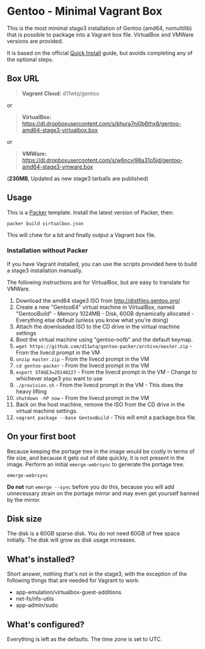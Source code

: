 # Gentoo - Minimal Vagrant Box

This is the most minimal stage3 installation of Gentoo (amd64, nomultilib) that
is possible to package into a Vagrant box file. VirtualBox and VMWare versions
are provided.

It is based on the official
[Quick Install](https://www.gentoo.org/doc/en/gentoo-x86-quickinstall.xml)
guide, but avoids completing any of the optional steps.

## Box URL

> **Vagrant Cloud:**
> d11wtq/gentoo

or

> **VirtualBox:**
> https://dl.dropboxusercontent.com/s/khura7ni0b6thx8/gentoo-amd64-stage3-virtualbox.box

or

> **VMWare:**
> https://dl.dropboxusercontent.com/s/w6ncyj98a31o5jd/gentoo-amd64-stage3-vmware.box

(**230MB**, Updated as new stage3 tarballs are published)

## Usage

This is a [Packer](https://packer.io/) template. Install the latest version of
Packer, then:

    packer build virtualbox.json

This will chew for a bit and finally output a Vagrant box file.

### Installation without Packer

If you have Vagrant installed, you can use the scripts provided here to build a
stage3 installation manually.

The following instructions are for VirtualBox, but are easy to translate for
VMWare.

  1. Download the amd64 stage3 ISO from http://distfiles.gentoo.org/
  2. Create a new "Gentoo64" virtual machine in VirtualBox, named "GentooBuild"
    - Memory 1024MB
    - Disk, 60GB dynamically allocated
    - Everything else default (unless you know what you're doing)
  3. Attach the downloaded ISO to the CD drive in the virtual machine settings
  4. Boot the virtual machine using "gentoo-nofb" and the default keymap.
  5. `wget https://github.com/d11wtq/gentoo-packer/archive/master.zip`
    - From the livecd prompt in the VM
  6. `unzip master.zip`
    - From the livecd prompt in the VM
  7. `cd gentoo-packer`
    - From the livecd prompt in the VM
  8. `export STAGE3=20140227`
    - From the livecd prompt in the VM
    - Change to whichever stage3 you want to use
  9. `./provision.sh`
    - From the livecd prompt in the VM
    - This does the heavy lifting
  10. `shutdown -hP now`
    - From the livecd prompt in the VM
  11. Back on the host machine, remove the ISO from the CD drive in the virtual
      machine settings.
  12. `vagrant package --base GentooBuild`
    - This will emit a package.box file.

## On your first boot

Because keeping the portage tree in the image would be costly in terms of file
size, and because it gets out of date quickly, it is not present in the image.
Perform an initial `emerge-webrsync` to generate the portage tree.

    emerge-webrsync

**Do not** run `emerge --sync` before you do this, because you will add
unnecessary strain on the portage mirror and may even get yourself banned by
the mirror.

## Disk size

The disk is a 60GB sparse disk. You do not need 60GB of free space initially.
The disk will grow as disk usage increases.

## What's installed?

Short answer, nothing that's not in the stage3, with the exception of the
following things that are needed for Vagrant to work:

  - app-emulation/virtualbox-guest-additions
  - net-fs/nfs-utils
  - app-admin/sudo

## What's configured?

Everything is left as the defaults. The time zone is set to UTC.
